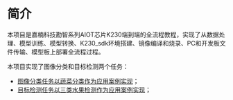 # 简介
本项目是嘉楠科技勘智系列AIOT芯片K230端到端的全流程教程，实现了从数据处理、模型训练、模型转换、K230_sdk环境搭建、镜像编译和烧录、PC和开发板文件传输、模型板上部署全流程过程。

本项目实现了图像分类和目标检测两个任务：

- [图像分类任务以蔬菜分类作为应用案例实现](https://github.com/kendryte/K230_training_scripts/tree/main/end2end_cls_doc)；
- [目标检测任务以三类水果检测作为应用案例实现](https://github.com/kendryte/K230_training_scripts/tree/main/end2end_det_doc)；
